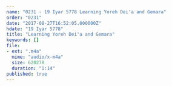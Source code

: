 ```yaml
---
name: "0231 - 19 Iyar 5778 Learning Yoreh Dei'a and Gemara"
order: "0231"
date: "2017-08-27T16:52:05.000000Z"
hdate: "19 Iyar 5778"
title: "Learning Yoreh Dei'a and Gemara"
keywords: []
file:
- ext: ".m4a"
  mime: "audio/x-m4a"
  size: 620278
  duration: "1:14"
published: true
---
```


